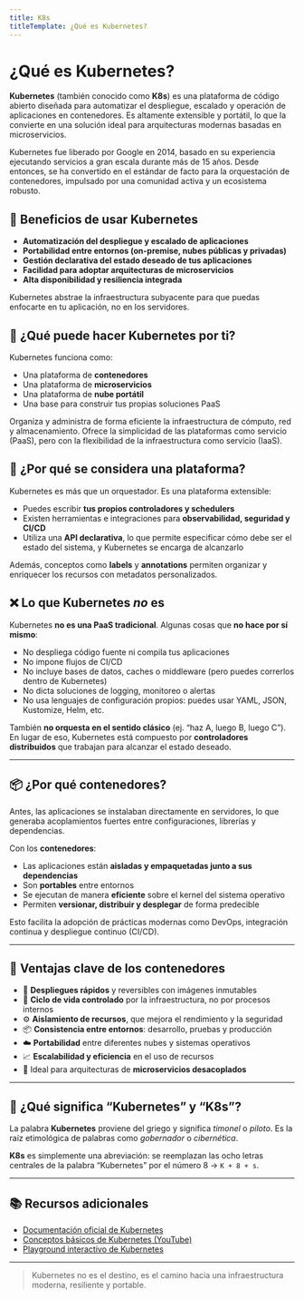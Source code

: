 ```yaml
---
title: K8s
titleTemplate: ¿Qué es Kubernetes?
---
```


# ¿Qué es Kubernetes?

**Kubernetes** (también conocido como **K8s**) es una plataforma de código abierto diseñada para automatizar el despliegue, escalado y operación de aplicaciones en contenedores. Es altamente extensible y portátil, lo que la convierte en una solución ideal para arquitecturas modernas basadas en microservicios.

Kubernetes fue liberado por Google en 2014, basado en su experiencia ejecutando servicios a gran escala durante más de 15 años. Desde entonces, se ha convertido en el estándar de facto para la orquestación de contenedores, impulsado por una comunidad activa y un ecosistema robusto.

## 🚀 Beneficios de usar Kubernetes

- **Automatización del despliegue y escalado de aplicaciones**
- **Portabilidad entre entornos (on-premise, nubes públicas y privadas)**
- **Gestión declarativa del estado deseado de tus aplicaciones**
- **Facilidad para adoptar arquitecturas de microservicios**
- **Alta disponibilidad y resiliencia integrada**

Kubernetes abstrae la infraestructura subyacente para que puedas enfocarte en tu aplicación, no en los servidores.

## 🧰 ¿Qué puede hacer Kubernetes por ti?

Kubernetes funciona como:

- Una plataforma de **contenedores**
- Una plataforma de **microservicios**
- Una plataforma de **nube portátil**
- Una base para construir tus propias soluciones PaaS

Organiza y administra de forma eficiente la infraestructura de cómputo, red y almacenamiento. Ofrece la simplicidad de las plataformas como servicio (PaaS), pero con la flexibilidad de la infraestructura como servicio (IaaS).

## 🧱 ¿Por qué se considera una plataforma?

Kubernetes es más que un orquestador. Es una plataforma extensible:

- Puedes escribir **tus propios controladores y schedulers**
- Existen herramientas e integraciones para **observabilidad, seguridad y CI/CD**
- Utiliza una **API declarativa**, lo que permite especificar cómo debe ser el estado del sistema, y Kubernetes se encarga de alcanzarlo

Además, conceptos como **labels** y **annotations** permiten organizar y enriquecer los recursos con metadatos personalizados.

## ❌ Lo que Kubernetes _no_ es

Kubernetes **no es una PaaS tradicional**. Algunas cosas que **no hace por sí mismo**:

- No despliega código fuente ni compila tus aplicaciones
- No impone flujos de CI/CD
- No incluye bases de datos, caches o middleware (pero puedes correrlos dentro de Kubernetes)
- No dicta soluciones de logging, monitoreo o alertas
- No usa lenguajes de configuración propios: puedes usar YAML, JSON, Kustomize, Helm, etc.

También **no orquesta en el sentido clásico** (ej. “haz A, luego B, luego C”). En lugar de eso, Kubernetes está compuesto por **controladores distribuidos** que trabajan para alcanzar el estado deseado.

---

## 📦 ¿Por qué contenedores?

Antes, las aplicaciones se instalaban directamente en servidores, lo que generaba acoplamientos fuertes entre configuraciones, librerías y dependencias.

Con los **contenedores**:

- Las aplicaciones están **aisladas y empaquetadas junto a sus dependencias**
- Son **portables** entre entornos
- Se ejecutan de manera **eficiente** sobre el kernel del sistema operativo
- Permiten **versionar, distribuir y desplegar** de forma predecible

Esto facilita la adopción de prácticas modernas como DevOps, integración continua y despliegue continuo (CI/CD).

---

## 🌟 Ventajas clave de los contenedores

- 🔄 **Despliegues rápidos** y reversibles con imágenes inmutables
- 🔁 **Ciclo de vida controlado** por la infraestructura, no por procesos internos
- ⚙️ **Aislamiento de recursos**, que mejora el rendimiento y la seguridad
- 📦 **Consistencia entre entornos**: desarrollo, pruebas y producción
- ☁️ **Portabilidad** entre diferentes nubes y sistemas operativos
- 📈 **Escalabilidad y eficiencia** en el uso de recursos
- 🧩 Ideal para arquitecturas de **microservicios desacoplados**

---

## 🧭 ¿Qué significa “Kubernetes” y “K8s”?

La palabra **Kubernetes** proviene del griego y significa _timonel_ o _piloto_. Es la raíz etimológica de palabras como _gobernador_ o _cibernética_.

**K8s** es simplemente una abreviación: se reemplazan las ocho letras centrales de la palabra “Kubernetes” por el número 8 → `K + 8 + s`.

---

## 📚 Recursos adicionales

- [Documentación oficial de Kubernetes](https://kubernetes.io/es/docs/)
- [Conceptos básicos de Kubernetes (YouTube)](https://www.youtube.com/results?search_query=kubernetes+para+principiantes)
- [Playground interactivo de Kubernetes](https://kubernetes.io/es/docs/tutorials/kubernetes-basics/)

---

> Kubernetes no es el destino, es el camino hacia una infraestructura moderna, resiliente y portable.
